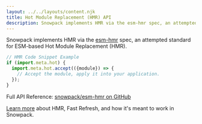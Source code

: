 ```yaml
---
layout: ../../layouts/content.njk
title: Hot Module Replacement (HMR) API
description: Snowpack implements HMR via the esm-hmr spec, an attempted standard for ESM-based Hot Module Replacement (HMR).
---
```


Snowpack implements HMR via the [esm-hmr](https://github.com/pikapkg/esm-hmr) spec, an attempted standard for ESM-based Hot Module Replacement (HMR).

```js
// HMR Code Snippet Example
if (import.meta.hot) {
  import.meta.hot.accept(({module}) => {
    // Accept the module, apply it into your application.
  });
}
```

Full API Reference: [snowpack/esm-hmr on GitHub](https://github.com/snowpackjs/esm-hmr)

[Learn more](/concepts/hot-module-replacement) about HMR, Fast Refresh, and how it's meant to work in Snowpack.
